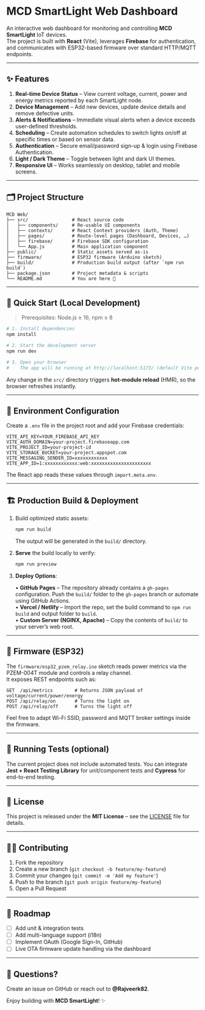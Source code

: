 # MCD SmartLight Web Dashboard

An interactive web dashboard for monitoring and controlling **MCD SmartLight** IoT devices.  
The project is built with **React** (Vite), leverages **Firebase** for authentication, and communicates with ESP32-based firmware over standard HTTP/MQTT endpoints.

---

## ✨ Features

1. **Real-time Device Status** – View current voltage, current, power and energy metrics reported by each SmartLight node.
2. **Device Management** – Add new devices, update device details and remove defective units.
3. **Alerts & Notifications** – Immediate visual alerts when a device exceeds user-defined thresholds.
4. **Scheduling** – Create automation schedules to switch lights on/off at specific times or based on sensor data.
5. **Authentication** – Secure email/password sign-up & login using Firebase Authentication.
6. **Light / Dark Theme** – Toggle between light and dark UI themes.
7. **Responsive UI** – Works seamlessly on desktop, tablet and mobile screens.

---

## 🗂️ Project Structure

```
MCD Web/
├── src/                # React source code
│   ├── components/     # Re-usable UI components
│   ├── contexts/       # React Context providers (Auth, Theme)
│   ├── pages/          # Route-level pages (Dashboard, Devices, …)
│   ├── firebase/       # Firebase SDK configuration
│   └── App.js          # Main application component
├── public/             # Static assets served as-is
├── firmware/           # ESP32 firmware (Arduino sketch)
├── build/              # Production build output (after `npm run build`)
├── package.json        # Project metadata & scripts
└── README.md           # You are here 📖
```

---

## 🚀 Quick Start (Local Development)

> Prerequisites: Node.js ≥ 16, npm ≥ 8

```bash
# 1. Install dependencies
npm install

# 2. Start the development server
npm run dev

# 3. Open your browser
#    The app will be running at http://localhost:5173/ (default Vite port)
```

Any change in the `src/` directory triggers **hot-module reload** (HMR), so the browser refreshes instantly.

---

## 🔐 Environment Configuration

Create a `.env` file in the project root and add your Firebase credentials:

```env
VITE_API_KEY=YOUR_FIREBASE_API_KEY
VITE_AUTH_DOMAIN=your-project.firebaseapp.com
VITE_PROJECT_ID=your-project-id
VITE_STORAGE_BUCKET=your-project.appspot.com
VITE_MESSAGING_SENDER_ID=xxxxxxxxxxxx
VITE_APP_ID=1:xxxxxxxxxxxx:web:xxxxxxxxxxxxxxxxxxxxxx
```

The React app reads these values through `import.meta.env`.

---

## 🏗️ Production Build & Deployment

1. Build optimized static assets:

   ```bash
   npm run build
   ```

   The output will be generated in the `build/` directory.

2. **Serve** the build locally to verify:

   ```bash
   npm run preview
   ```

3. **Deploy Options**:

   • **GitHub Pages** – The repository already contains a `gh-pages` configuration. Push the `build/` folder to the `gh-pages` branch or automate using GitHub Actions.  
   • **Vercel / Netlify** – Import the repo, set the build command to `npm run build` and output folder to `build`.  
   • **Custom Server (NGINX, Apache)** – Copy the contents of `build/` to your server’s web root.

---

## 🔌 Firmware (ESP32)

The `firmware/esp32_pzem_relay.ino` sketch reads power metrics via the PZEM-004T module and controls a relay channel.  
It exposes REST endpoints such as:

```
GET  /api/metrics        # Returns JSON payload of voltage/current/power/energy
POST /api/relay/on       # Turns the light on
POST /api/relay/off      # Turns the light off
```

Feel free to adapt Wi-Fi SSID, password and MQTT broker settings inside the firmware.

---

## 🧪 Running Tests (optional)

The current project does not include automated tests. You can integrate **Jest + React Testing Library** for unit/component tests and **Cypress** for end-to-end testing.

---

## 📜 License

This project is released under the **MIT License** – see the [LICENSE](LICENSE) file for details.

---

## 🙋‍♂️ Contributing

1. Fork the repository
2. Create a new branch (`git checkout -b feature/my-feature`)
3. Commit your changes (`git commit -m 'Add my feature'`)
4. Push to the branch (`git push origin feature/my-feature`)
5. Open a Pull Request

---

## 🧭 Roadmap

- [ ] Add unit & integration tests  
- [ ] Add multi-language support (i18n)  
- [ ] Implement OAuth (Google Sign-In, GitHub)  
- [ ] Live OTA firmware update handling via the dashboard

---

## 💬 Questions?

Create an issue on GitHub or reach out to **@Rajveerk82**.

Enjoy building with **MCD SmartLight**! ✨